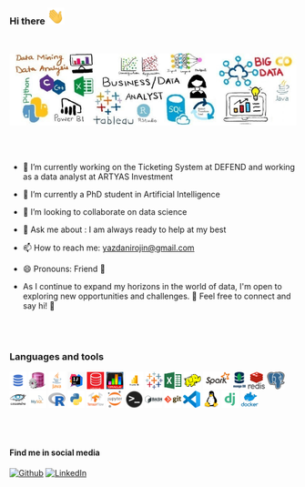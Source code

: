 ### Hi there <img src="https://raw.githubusercontent.com/ABSphreak/ABSphreak/master/gifs/Hi.gif" width="30px"></h2>
<br>

![](images/cover.jpg)

<br><br>


- 🔭 I’m currently working on the Ticketing System at DEFEND and working as a data analyst at ARTYAS Investment
- 🌱 I’m currently a PhD student in Artificial Intelligence 
- 👯 I’m looking to collaborate on data science 
- 💬 Ask me about : I am always ready to help at my best 
- 📫 How to reach me: yazdanirojin@gmail.com  
- 😄 Pronouns: Friend :open_hands:
  
- As I continue to expand my horizons in the world of data, I'm open to exploring new opportunities and challenges. 🚀 Feel free to connect and say hi! 👋


<br><br>
### Languages and tools
<code><img height="30" src="https://raw.githubusercontent.com/github/explore/80688e429a7d4ef2fca1e82350fe8e3517d3494d/topics/sql/sql.png"></code>
<code><img height="30" src="images/plsql.jpg"></code>
<code><img height="30" src="https://raw.githubusercontent.com/github/explore/80688e429a7d4ef2fca1e82350fe8e3517d3494d/topics/java/java.png"></code>
<code><img height="30" src="images/intellij.jpg"></code>
<code><img height="30" src="images/oracle-db.png"></code>
<code><img height="30" src="images/oracle-bi.jpg"></code>
<code><img height="30" src="images/powerbi.png"></code>
<code><img height="30" src="images/tableau.png"></code>
<code><img height="30" src="images/excel.png"></code>
<code><img height="30" src="images/hadoop.png"></code>
<code><img height="30" src="images/spark.png"></code>
<code><img height="30" src="images/mongodb.png"></code>
<code><img height="30" src="images/redis.png"></code>
<code><img height="30" src="https://raw.githubusercontent.com/github/explore/80688e429a7d4ef2fca1e82350fe8e3517d3494d/topics/postgresql/postgresql.png"></code>
<code><img height="30" src="images/cassandra.png"></code>
<code><img height="30" src="https://raw.githubusercontent.com/github/explore/80688e429a7d4ef2fca1e82350fe8e3517d3494d/topics/mysql/mysql.png"></code>
<code><img height="30" src="https://raw.githubusercontent.com/github/explore/80688e429a7d4ef2fca1e82350fe8e3517d3494d/topics/r/r.png"></code>
<code><img height="30" src="https://raw.githubusercontent.com/github/explore/80688e429a7d4ef2fca1e82350fe8e3517d3494d/topics/python/python.png"></code>
<code><img height="30" src="https://raw.githubusercontent.com/github/explore/80688e429a7d4ef2fca1e82350fe8e3517d3494d/topics/tensorflow/tensorflow.png"></code>
<code><img height="30" src="https://raw.githubusercontent.com/github/explore/80688e429a7d4ef2fca1e82350fe8e3517d3494d/topics/jupyter-notebook/jupyter-notebook.png"></code>
<code><img height="30" src="https://raw.githubusercontent.com/github/explore/80688e429a7d4ef2fca1e82350fe8e3517d3494d/topics/terminal/terminal.png"></code>
<code><img height="30" src="https://raw.githubusercontent.com/github/explore/80688e429a7d4ef2fca1e82350fe8e3517d3494d/topics/bash/bash.png"></code>
<code><img height="30" src="https://raw.githubusercontent.com/github/explore/80688e429a7d4ef2fca1e82350fe8e3517d3494d/topics/git/git.png"></code>
<code><img height="30" src="https://raw.githubusercontent.com/github/explore/80688e429a7d4ef2fca1e82350fe8e3517d3494d/topics/visual-studio-code/visual-studio-code.png"></code>
<code><img height="30" src="images/linux.jpg"></code>
<code><img height="30" src="images/django.png"></code>
<code><img height="30" src="https://raw.githubusercontent.com/github/explore/80688e429a7d4ef2fca1e82350fe8e3517d3494d/topics/docker/docker.png"></code>

<br><br>
#### Find me in social media
[![Github](https://img.shields.io/badge/-Github-black?style=flat&labelColor=black&logo=github&logoColor=white "Github")](https://github.com/rojin-yazdani "Github")
[![LinkedIn](https://img.shields.io/badge/-LinkedIn-blue?style=flat&logo=Linkedin&logoColor=white "LinkedIn")](https://www.linkedin.com/in/r-yazdani "LinkedIn")

